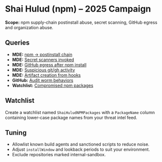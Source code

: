 # Shai Hulud (npm) – 2025 Campaign

**Scope:** npm supply-chain postinstall abuse, secret scanning, GitHub egress and organization abuse.

## Queries

- **MDE:** [npm → postinstall chain](../../Defender-For-Endpoint/npm_shaihulud_process_tree.kql)
- **MDE:** [Secret scanners invoked](../../Defender-For-Endpoint/npm_secret_scanners_invoked.kql)
- **MDE:** [GitHub egress after npm install](../../Defender-For-Endpoint/npm_to_github_egress_windowed.kql)
- **MDE:** [Suspicious git/gh activity](../../Defender-For-Endpoint/suspicious_git_gh_activity_from_build_hosts.kql)
- **MDE:** [Artifact creation from hooks](../../Defender-For-Endpoint/npm_hook_artifact_creation.kql)
- **GitHub:** [Audit worm behaviors](../../Cloud-Activity/GitHub/github_audit_worm_behaviors.kql)
- **Watchlist:** [Compromised npm packages](../../ThreatIntel-Integrations/watchlist_compromised_npm_packages.kql)

## Watchlist

Create a watchlist named `ShaiHuludNPMPackages` with a `PackageName` column containing lower-case package names from your threat intel feed.

## Tuning

- Allowlist known build agents and sanctioned scripts to reduce noise.
- Adjust `installWindow` and lookback periods to suit your environment.
- Exclude repositories marked internal-sandbox.

